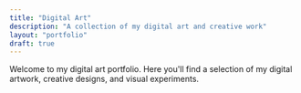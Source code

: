 ```yaml
---
title: "Digital Art"
description: "A collection of my digital art and creative work"
layout: "portfolio"
draft: true
---
```


Welcome to my digital art portfolio. Here you'll find a selection of my digital artwork, creative designs, and visual experiments. 
